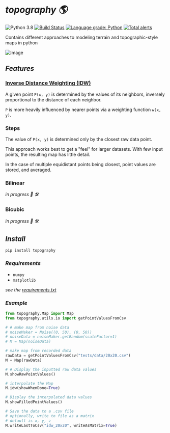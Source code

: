 # ***topography :earth_americas:***

![Python 3.8](https://img.shields.io/badge/python-3.8-blue.svg)
[![Build Status](https://travis-ci.com/XDwightsBeetsX/topography.svg?branch=master)](https://travis-ci.com/XDwightsBeetsX/topography)
[![Language grade: Python](https://img.shields.io/lgtm/grade/python/g/XDwightsBeetsX/topography.svg?logo=lgtm&logoWidth=18)](https://lgtm.com/projects/g/XDwightsBeetsX/topography/context:python)
[![Total alerts](https://img.shields.io/lgtm/alerts/g/XDwightsBeetsX/topography.svg?logo=lgtm&logoWidth=18)](https://lgtm.com/projects/g/XDwightsBeetsX/topography/alerts/)

Contains different approaches to modeling terrain and topographic-style maps in python

![image](https://user-images.githubusercontent.com/55027279/123488764-2b3bf780-d5d6-11eb-9c7e-3e9cd3020018.png)

## ***Features***

### **[Inverse Distance Weighting (IDW)](/topography/docs/idw.md)**

A given point `P(x, y)` is determined by the values of its neighbors, inversely proportional to the distance of each neighbor.  

`P` is more heavily influenced by nearer points via a weighting function `w(x, y)`.

### **Steps**

The value of `P(x, y)` is determined only by the closest raw data point.

This approach works best to get a "feel" for larger datasets. With few input points, the resulting map has little detail.

In the case of multiple equidistant points being closest, point values are stored, and averaged.

### **Bilinear**

*in progress :construction_worker: :hammer_and_wrench:*

### **Bicubic**

*in progress :construction_worker: :hammer_and_wrench:*

## ***Install***

```shell
pip install topography
```

### ***Requirements***

- `numpy`
- `matplotlib`

*see the [requirements.txt](requirements.txt)*

### ***Example***

```python
from topography.Map import Map
from topography.utils.io import getPointValuesFromCsv

# # make map from noise data
# noiseMaker = Noise((0, 50), (0, 50))
# noiseData = noiseMaker.getRandom(scaleFactor=1)
# M = Map(noiseData)

# make map from recorded data
rawData = getPointValuesFromCsv("tests/data/20x20.csv")
M = Map(rawData)

# # Display the inputted raw data values
M.showRawPointValues()

# interpolate the Map
M.idw(showWhenDone=True)

# Display the interpolated data values
M.showFilledPointValues()

# Save the data to a .csv file
# optionally, write to file as a matrix
# default is x, y, z
M.writeLastToCsv("idw_20x20", writeAsMatrix=True)
```
